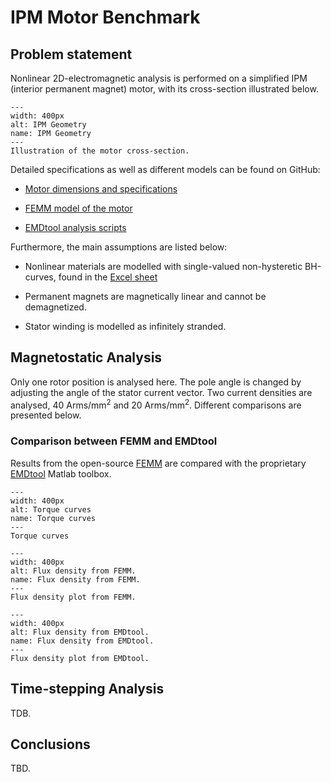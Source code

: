 # IPM Motor Benchmark


## Problem statement

Nonlinear 2D-electromagnetic analysis is performed on a simplified IPM (interior permanent magnet) motor, with its cross-section illustrated below.

```{figure} ./IPM_geometry.png
---
width: 400px
alt: IPM Geometry
name: IPM Geometry
---
Illustration of the motor cross-section.
```

Detailed specifications as well as different models can be found on GitHub:

* [Motor dimensions and specifications](https://github.com/AnttiLehikoinen/CoFEA/tree/master/Benchmarks/001-IPM-Motor/Files)

* [FEMM model of the motor](https://github.com/AnttiLehikoinen/CoFEA/tree/master/Benchmarks/001-IPM-Motor/FEMM%20Analysis)

* [EMDtool analysis scripts](https://github.com/AnttiLehikoinen/CoFEA/tree/master/Benchmarks/001-IPM-Motor/EMDtool%20Analysis)

Furthermore, the main assumptions are listed below:

* Nonlinear materials are modelled with single-valued non-hysteretic BH-curves, found in the [Excel sheet](https://github.com/AnttiLehikoinen/CoFEA/blob/master/Benchmarks/001-IPM-Motor/Files/specifications.xlsx)

* Permanent magnets are magnetically linear and cannot be demagnetized.

* Stator winding is modelled as infinitely stranded.

## Magnetostatic Analysis

Only one rotor position is analysed here. The pole angle is changed by adjusting the angle of the stator current vector. Two current densities are analysed, 40 Arms/mm<sup>2</sup> and 20 Arms/mm<sup>2</sup>. Different comparisons
are presented below.

### Comparison between FEMM and EMDtool

Results from the open-source [FEMM](https://www.femm.info/wiki/HomePage) are compared with the proprietary [EMDtool](https://www.smeklab.com/emdtool/) Matlab toolbox.

```{figure} ./IPM_torque_curves.png
---
width: 400px
alt: Torque curves
name: Torque curves
---
Torque curves
```

```{figure} ./IPM_flux_FEMM.png
---
width: 400px
alt: Flux density from FEMM.
name: Flux density from FEMM.
---
Flux density plot from FEMM.
```

```{figure} ./IPM_flux_EMDtool.png
---
width: 400px
alt: Flux density from EMDtool.
name: Flux density from EMDtool.
---
Flux density plot from EMDtool.
```

## Time-stepping Analysis

TDB.

## Conclusions

TBD.
